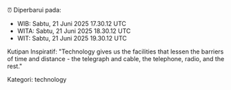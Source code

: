 ⏰ Diperbarui pada:
- WIB: Sabtu, 21 Juni 2025 17.30.12 UTC
- WITA: Sabtu, 21 Juni 2025 18.30.12 UTC
- WIT: Sabtu, 21 Juni 2025 19.30.12 UTC

Kutipan Inspiratif:
"Technology gives us the facilities that lessen the barriers of time and distance - the telegraph and cable, the telephone, radio, and the rest."


Kategori: technology

